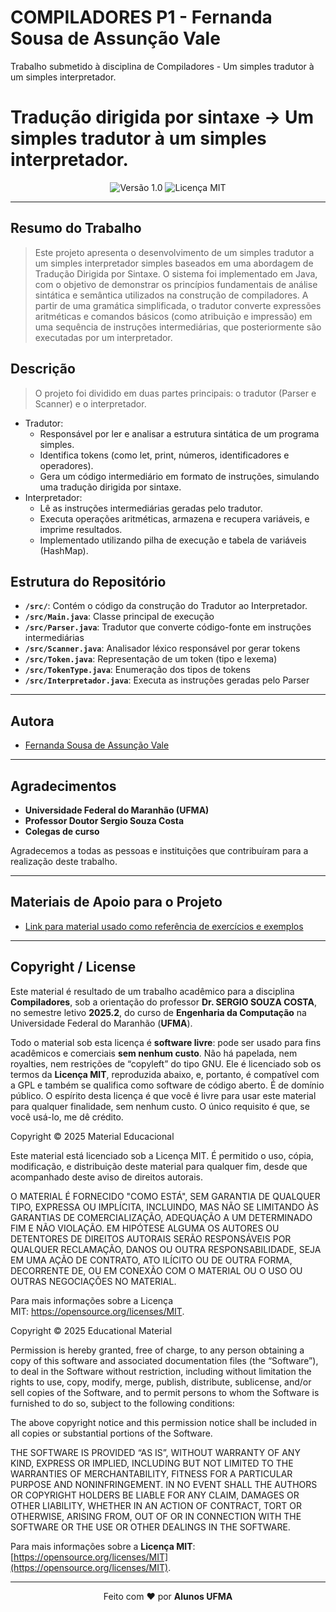 # COMPILADORES P1 - Fernanda Sousa de Assunção Vale
Trabalho submetido à disciplina de Compiladores - Um simples tradutor à um simples interpretador.


# Tradução dirigida por sintaxe -> Um simples tradutor à um simples interpretador. 

<div align="center">
  <img src="https://img.shields.io/badge/Versão-1.0-blue.svg" alt="Versão 1.0">
  <img src="https://img.shields.io/badge/Licença-MIT-green.svg" alt="Licença MIT">
</div>

---

## Resumo do Trabalho

> Este projeto apresenta o desenvolvimento de um simples tradutor a um simples interpretador simples baseados em uma abordagem de Tradução Dirigida por Sintaxe.
O sistema foi implementado em Java, com o objetivo de demonstrar os princípios fundamentais de análise sintática e semântica utilizados na construção de compiladores.
A partir de uma gramática simplificada, o tradutor converte expressões aritméticas e comandos básicos (como atribuição e impressão) em uma sequência de instruções intermediárias, que posteriormente são executadas por um interpretador.

## Descrição
> O projeto foi dividido em duas partes principais: o tradutor (Parser e Scanner) e o interpretador.
- Tradutor:
  - Responsável por ler e analisar a estrutura sintática de um programa simples. 
  - Identifica tokens (como let, print, números, identificadores e operadores). 
  - Gera um código intermediário em formato de instruções, simulando uma tradução dirigida por sintaxe.
- Interpretador:
  - Lê as instruções intermediárias geradas pelo tradutor.
  - Executa operações aritméticas, armazena e recupera variáveis, e imprime resultados. 
  - Implementado utilizando pilha de execução e tabela de variáveis (HashMap).

## Estrutura do Repositório

- **`/src/`**: Contém o código da construção do Tradutor ao Interpretador.
- **`/src/Main.java`**: Classe principal de execução
- **`/src/Parser.java`**: Tradutor que converte código-fonte em instruções intermediárias
- **`/src/Scanner.java`**: Analisador léxico responsável por gerar tokens
- **`/src/Token.java`**: Representação de um token (tipo e lexema)
- **`/src/TokenType.java`**: Enumeração dos tipos de tokens
- **`/src/Interpretador.java`**: Executa as instruções geradas pelo Parser

---

## Autora

- [Fernanda Sousa de Assunção Vale](fernanda.sav@discente.ufma.br)


---

## Agradecimentos

- **Universidade Federal do Maranhão (UFMA)**
- **Professor Doutor Sergio Souza Costa**
- **Colegas de curso**

Agradecemos a todas as pessoas e instituições que contribuíram para a realização deste trabalho.

---

## Materiais de Apoio para o Projeto

- [Link para material usado como referência de exercícios e exemplos](https://profsergiocosta.notion.site/Tradu-o-dirigida-por-sintaxe-bc590c67d8234f81bee5cfdb505f2dd1)

---

## Copyright / License

Este material é resultado de um trabalho acadêmico para a disciplina **Compiladores**, sob a orientação do professor **Dr. SERGIO SOUZA COSTA**, no semestre letivo **2025.2**, do curso de **Engenharia da Computação** na Universidade Federal do Maranhão (**UFMA**).

Todo o material sob esta licença é **software livre**: pode ser usado para fins acadêmicos e comerciais **sem nenhum custo**. Não há papelada, nem royalties, nem restrições de “copyleft” do tipo GNU. Ele é licenciado sob os termos da **Licença MIT**, reproduzida abaixo, e, portanto, é compatível com a GPL e também se qualifica como software de código aberto. É de domínio público. O espírito desta licença é que você é livre para usar este material para qualquer finalidade, sem nenhum custo. O único requisito é que, se você usá-lo, me dê crédito.



Copyright © 2025 Material Educacional

Este material está licenciado sob a Licença MIT. É permitido o uso, cópia, modificação, e distribuição deste material para qualquer fim, desde que acompanhado deste aviso de direitos autorais.

O MATERIAL É FORNECIDO "COMO ESTÁ", SEM GARANTIA DE QUALQUER TIPO, EXPRESSA OU IMPLÍCITA, INCLUINDO, MAS NÃO SE LIMITANDO ÀS GARANTIAS DE COMERCIALIZAÇÃO, ADEQUAÇÃO A UM DETERMINADO FIM E NÃO VIOLAÇÃO. EM HIPÓTESE ALGUMA OS AUTORES OU DETENTORES DE DIREITOS AUTORAIS SERÃO RESPONSÁVEIS POR QUALQUER RECLAMAÇÃO, DANOS OU OUTRA RESPONSABILIDADE, SEJA EM UMA AÇÃO DE CONTRATO, ATO ILÍCITO OU DE OUTRA FORMA, DECORRENTE DE, OU EM CONEXÃO COM O MATERIAL OU O USO OU OUTRAS NEGOCIAÇÕES NO MATERIAL.

Para mais informações sobre a Licença MIT: https://opensource.org/licenses/MIT.

Copyright © 2025 Educational Material

Permission is hereby granted, free of charge, to any person obtaining a copy of this software and associated documentation files (the “Software”), to deal in the Software without restriction, including without limitation the rights to use, copy, modify, merge, publish, distribute, sublicense, and/or sell copies of the Software, and to permit persons to whom the Software is furnished to do so, subject to the following conditions:

The above copyright notice and this permission notice shall be included in all copies or substantial portions of the Software.

THE SOFTWARE IS PROVIDED “AS IS”, WITHOUT WARRANTY OF ANY KIND, EXPRESS OR IMPLIED, INCLUDING BUT NOT LIMITED TO THE WARRANTIES OF MERCHANTABILITY, FITNESS FOR A PARTICULAR PURPOSE AND NONINFRINGEMENT. IN NO EVENT SHALL THE AUTHORS OR COPYRIGHT HOLDERS BE LIABLE FOR ANY CLAIM, DAMAGES OR OTHER LIABILITY, WHETHER IN AN ACTION OF CONTRACT, TORT OR OTHERWISE, ARISING FROM, OUT OF OR IN CONNECTION WITH THE SOFTWARE OR THE USE OR OTHER DEALINGS IN THE SOFTWARE.

Para mais informações sobre a **Licença MIT**: [https://opensource.org/licenses/MIT](https://opensource.org/licenses/MIT).

---

<div align="center">
Feito com ♥ por <strong>Alunos UFMA</strong>
</div>